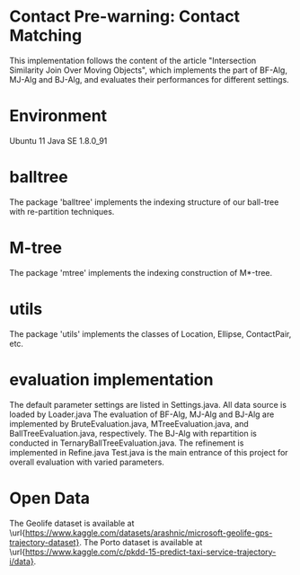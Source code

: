 # Contact Pre-warning: Contact Matching
This implementation follows the content of the article "Intersection Similarity Join Over Moving Objects", which implements the part of BF-Alg, MJ-Alg and BJ-Alg, and evaluates their performances for different settings.

# Environment
Ubuntu 11
Java SE 1.8.0_91

# balltree
The package 'balltree' implements the indexing structure of our ball-tree with re-partition techniques.

# M-tree
The package 'mtree' implements the indexing construction of M*-tree.

# utils
The package 'utils' implements the classes of Location, Ellipse, ContactPair, etc.

# evaluation implementation
The default parameter settings are listed in Settings.java.
All data source is loaded by Loader.java
The evaluation of BF-Alg, MJ-Alg and BJ-Alg are implemented by BruteEvaluation.java, MTreeEvaluation.java, and BallTreeEvaluation.java, respectively. The BJ-Alg with repartition is conducted in TernaryBallTreeEvaluation.java.
The refinement is implemented in Refine.java
Test.java is the main entrance of this project for overall evaluation with varied parameters.

# Open Data
The Geolife dataset is available at \url{https://www.kaggle.com/datasets/arashnic/microsoft-geolife-gps-trajectory-dataset}.
The Porto dataset is available at \url{https://www.kaggle.com/c/pkdd-15-predict-taxi-service-trajectory-i/data}.

